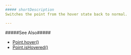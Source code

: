 ```yaml
---
##### shortDescription
Switches the point from the hover state back to normal.

---
```

#####See Also#####
- [Point.hover()](/api-reference/20%20Data%20Visualization%20Widgets/BaseChart/7%20Chart%20Elements/Point/3%20Methods/hover().md '{basewidgetpath}/Chart_Elements/Point/Methods/#hover')
- [Point.isHovered()](/api-reference/20%20Data%20Visualization%20Widgets/BaseChart/7%20Chart%20Elements/Point/3%20Methods/isHovered().md '{basewidgetpath}/Chart_Elements/Point/Methods/#isHovered')